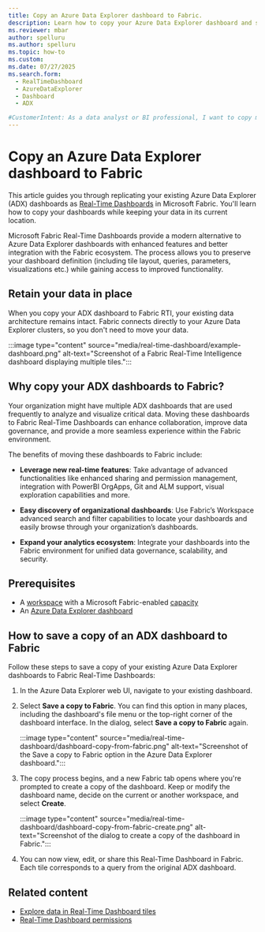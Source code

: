 ```yaml
---
title: Copy an Azure Data Explorer dashboard to Fabric.
description: Learn how to copy your Azure Data Explorer dashboard and save it as a Fabric Real-Time Dashboard while keeping your data in place.
ms.reviewer: mbar
author: spelluru
ms.author: spelluru
ms.topic: how-to
ms.custom:
ms.date: 07/27/2025
ms.search.form: 
  - RealTimeDashboard
  - AzureDataExplorer
  - Dashboard
  - ADX

#CustomerIntent: As a data analyst or BI professional, I want to copy my existing Azure Data Explorer dashboards to Fabric Real-Time Dashboards so that I can leverage Fabric's enhanced features while keeping my data in place.
---
```


# Copy an Azure Data Explorer dashboard to Fabric

This article guides you through replicating your existing Azure Data Explorer (ADX) dashboards as [Real-Time Dashboards](/fabric/real-time-intelligence/dashboard-real-time-create?branch=main&tabs=kql-database) in Microsoft Fabric. You'll learn how to copy your dashboards while keeping your data in its current location.

Microsoft Fabric Real-Time Dashboards provide a modern alternative to Azure Data Explorer dashboards with enhanced features and better integration with the Fabric ecosystem. The process allows you to preserve your dashboard definition (including tile layout, queries, parameters, visualizations etc.) while gaining access to improved functionality.

##  Retain your data in place

When you copy your ADX dashboard to Fabric RTI, your existing data architecture remains intact. Fabric connects directly to your Azure Data Explorer clusters, so you don't need to move your data.

:::image type="content" source="media/real-time-dashboard/example-dashboard.png" alt-text="Screenshot of a Fabric Real-Time Intelligence dashboard displaying multiple tiles.":::

## Why copy your ADX dashboards to Fabric?

Your organization might have multiple ADX dashboards that are used frequently to analyze and visualize critical data. Moving these dashboards to Fabric Real-Time Dashboards can enhance collaboration, improve data governance, and provide a more seamless experience within the Fabric environment.

The benefits of moving these dashboards to Fabric include:

* **Leverage new real-time features**: Take advantage of advanced functionalities like enhanced sharing and permission management, integration with PowerBI OrgApps, Git and ALM support, visual exploration capabilities and more.

* **Easy discovery of organizational dashboards**: Use Fabric’s Workspace advanced search and filter capabilities to locate your dashboards and easily browse through your organization’s dashboards.

* **Expand your analytics ecosystem**: Integrate your dashboards into the Fabric environment for unified data governance, scalability, and security.

## Prerequisites

* A [workspace](../fundamentals/create-workspaces.md) with a Microsoft Fabric-enabled [capacity](../enterprise/licenses.md#capacity)
* An [Azure Data Explorer dashboard](/azure/data-explorer/azure-data-explorer-dashboards)

## How to save a copy of an ADX dashboard to Fabric

Follow these steps to save a copy of your existing Azure Data Explorer dashboards to Fabric Real-Time Dashboards:

1. In the Azure Data Explorer web UI, navigate to your existing dashboard.

1. Select **Save a copy to Fabric**. You can find this option in many places, including the dashboard's file menu or the top-right corner of the dashboard interface. In the dialog, select **Save a copy to Fabric** again.

    :::image type="content" source="media/real-time-dashboard/dashboard-copy-from-fabric.png" alt-text="Screenshot of the Save a copy to Fabric option in the Azure Data Explorer dashboard.":::

1. The copy process begins, and a new Fabric tab opens where you're prompted to create a copy of the dashboard. Keep or modify the dashboard name, decide on the current or another workspace, and select **Create**.

    :::image type="content" source="media/real-time-dashboard/dashboard-copy-from-fabric-create.png" alt-text="Screenshot of the dialog to create a copy of the dashboard in Fabric.":::

1. You can now view, edit, or share this Real-Time Dashboard in Fabric. Each tile corresponds to a query from the original ADX dashboard.

## Related content

- [Explore data in Real-Time Dashboard tiles](dashboard-explore-data.md)
- [Real-Time Dashboard permissions](dashboard-permissions.md)
